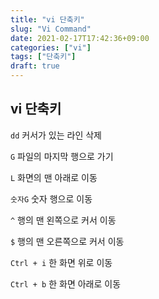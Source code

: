 ```yaml
---
title: "vi 단축키"
slug: "Vi Command"
date: 2021-02-17T17:42:36+09:00
categories: ["vi"]
tags: ["단축키"]
draft: true
---
```


## vi 단축키 


`dd` 커서가 있는 라인 삭제 

`G` 파일의 마지막 행으로 가기 

`L` 화면의 맨 아래로 이동

`숫자G` 숫자 행으로 이동

`^` 행의 맨 왼쪽으로 커서 이동 

`$` 행의 맨 오른쪽으로 커서 이동 

`Ctrl + i` 한 화면 위로 이동 

`Ctrl + b` 한 화면 아래로 이동 